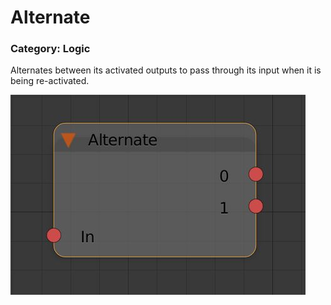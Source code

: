 # Alternate

### Category: Logic

Alternates between its activated outputs to pass through its input when it is being re-activated.  

![](/assets/Alternate.JPG)

